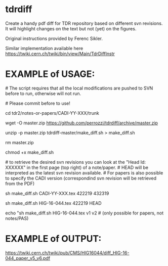 # tdrdiff

Create a handy pdf diff for TDR repository based on different svn revisions. It will highlight changes on the text but not (yet) on the figures.

Original instructions provided by Ferenc Sikler.

Similar implementation available here https://twiki.cern.ch/twiki/bin/view/Main/TdrDiffInstr

# EXAMPLE of USAGE:

\# The script requires that all the local modifications are pushed to SVN before to run, otherwise will not run.

\# Please commit before to use!

cd tdr2/notes-or-papers/CADI-YY-XXX/trunk

wget -O master.zip https://github.com/perrozzi/tdrdiff/archive/master.zip

unzip -p master.zip tdrdiff-master/make_diff.sh > make_diff.sh

rm master.zip

chmod +x make_diff.sh

\# to retrieve the desired svn revisions you can look at the "Head Id: XXXXXX" in the first page (top right) of a note/paper. 
\# HEAD will be interpreted as the latest svn revision available.
\# For papers is also possible to specify the CADI version (correspondind svn revision will be retrieved from the PDF)

sh make_diff.sh CADI-YY-XXX.tex 422219 432319

sh make_diff.sh HIG-16-044.tex 422219 HEAD

echo "sh make_diff.sh HIG-16-044.tex v1 v2  \# (only possible for papers, not notes/PAS)


# EXAMPLE of OUTPUT:
https://twiki.cern.ch/twiki/pub/CMS/HIG16044/diff_HIG-16-044_paper_v5_v6.pdf
